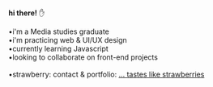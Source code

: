 **hi there!** :raised_hand:

 •i'm a Media studies graduate <br>
 •i'm practicing web & UI/UX design <br>
 •currently learning Javascript <br>
 •looking to collaborate on front-end projects<br><br>
 •strawberry: contact & portfolio: [... tastes like strawberries](http://tasteslikestrawberries.github.io)
